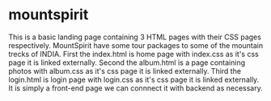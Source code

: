 # mountspirit
This is a basic landing page containing 3 HTML pages with their CSS pages respectively. MountSpirit have some tour packages to some of the mountain trecks of INDIA. 
First the index.html is home page with index.css as it's css page it is linked externally.
Second the album.html is a page  containing photos with album.css as it's css page it is linked externally.
Third the login.html is login page with login.css as it's css page it is linked externally.
It is simply a front-end page we can connnect it with backend as necessary.
